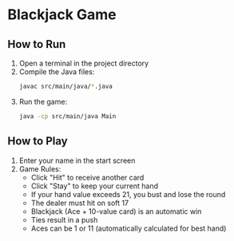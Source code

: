 # Blackjack Game

## How to Run

1. Open a terminal in the project directory
2. Compile the Java files:
   ```bash
   javac src/main/java/*.java
   ```
3. Run the game:
   ```bash
   java -cp src/main/java Main
   ```

## How to Play

1. Enter your name in the start screen
2. Game Rules:
   - Click "Hit" to receive another card
   - Click "Stay" to keep your current hand
   - If your hand value exceeds 21, you bust and lose the round
   - The dealer must hit on soft 17
   - Blackjack (Ace + 10-value card) is an automatic win
   - Ties result in a push
   - Aces can be 1 or 11 (automatically calculated for best hand)
